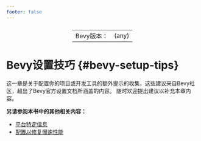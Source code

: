 ```yaml
---
footer: false
---
```

<table style="display:flex;justify-content:center">
  <tr>
    <td>Bevy版本：</td>
    <td>(any)</td>
  </tr>
</table>

# Bevy设置技巧 {#bevy-setup-tips}

这一章是关于配置你的项目或开发工具的额外提示的收集，这些建议来自Bevy社区，超出了Bevy官方设置文档所涵盖的内容。
随时欢迎提出建议以补充本章内容。

**另请参阅本书中的其他相关内容：**

- [平台特定信息](https://)
- [配置以修复慢速性能](https://)
